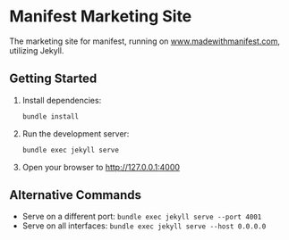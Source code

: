 # Manifest Marketing Site

The marketing site for manifest, running on www.madewithmanifest.com, utilizing Jekyll.

## Getting Started

1. Install dependencies:
   ```bash
   bundle install
   ```

2. Run the development server:
   ```bash
   bundle exec jekyll serve
   ```

3. Open your browser to http://127.0.0.1:4000

## Alternative Commands

- Serve on a different port: `bundle exec jekyll serve --port 4001`
- Serve on all interfaces: `bundle exec jekyll serve --host 0.0.0.0`